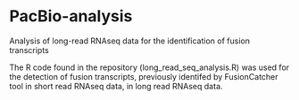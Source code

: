 # PacBio-analysis
Analysis of long-read RNAseq data for the identification of fusion transcripts

The R code found in the repository (long_read_seq_analysis.R) was used for the detection of fusion transcripts, previously identifed by FusionCatcher tool in short read RNAseq data, in long read RNAseq data. 
